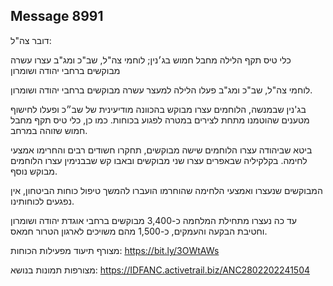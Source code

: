 ## Message 8991

דובר צה"ל:

כלי טיס תקף הלילה מחבל חמוש בג׳נין; לוחמי צה"ל, שב"כ ומג"ב עצרו עשרה מבוקשים ברחבי יהודה ושומרון

לוחמי צה"ל, שב"כ ומג"ב פעלו הלילה למעצר עשרה מבוקשים ברחבי יהודה ושומרון.

בג'נין שבמנשה, הלוחמים עצרו מבוקש בהכוונה מודיעינית של שב״כ ופעלו לחישוף מטענים שהוטמנו מתחת לצירים במטרה לפגוע בכוחות. כמו כן, כלי טיס תקף מחבל חמוש שזוהה במרחב.

ביטא שביהודה עצרו הלוחמים שישה מבוקשים, תחקרו חשודים רבים והחרימו אמצעי לחימה. בקלקיליה שבאפרים עצרו שני מבוקשים ובאבו קש שבבנימין עצרו הלוחמים מבוקש נוסף.

המבוקשים שנעצרו ואמצעי הלחימה שהוחרמו הועברו להמשך טיפול כוחות הביטחון, אין נפגעים לכוחותינו.

עד כה נעצרו מתחילת המלחמה כ-3,400 מבוקשים ברחבי אוגדת יהודה ושומרון וחטיבת הבקעה והעמקים, כ-1,500 מהם משויכים לארגון הטרור חמאס.

מצורף תיעוד מפעילות הכוחות: https://bit.ly/3OWtAWs

מצורפות תמונות בנושא: https://IDFANC.activetrail.biz/ANC2802202241504

